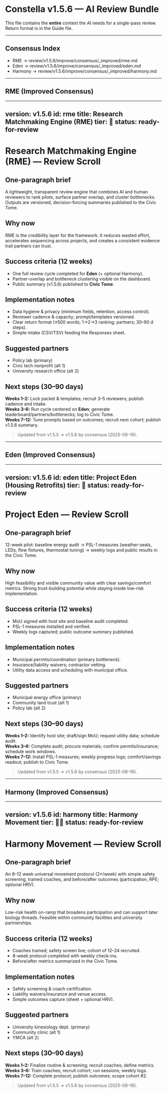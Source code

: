 # Constella v1.5.6 — AI Review Bundle

This file contains the **entire** context the AI needs for a single-pass review.  
Return format is in the Guide file.

---

## Consensus Index

- RME → review/v1.5.6/improve/consensus/_improved/rme.md
- Eden → review/v1.5.6/improve/consensus/_improved/eden.md
- Harmony → review/v1.5.6/improve/consensus/_improved/harmony.md

---

## RME (Improved Consensus)

---

version: v1.5.6
id: rme
title: Research Matchmaking Engine (RME)
tier: 🧭
status: ready-for-review
---

# Research Matchmaking Engine (RME) — Review Scroll

## One-paragraph brief

A lightweight, transparent review engine that combines AI and human reviewers to rank pilots, surface partner overlap, and cluster bottlenecks. Outputs are versioned, decision-forcing summaries published to the Civic Tome.

## Why now

RME is the credibility layer for the framework. It reduces wasted effort, accelerates sequencing across projects, and creates a consistent evidence trail partners can trust.

## Success criteria (12 weeks)

- One full review cycle completed for **Eden** (+ optional Harmony).
- Partner-overlap and bottleneck clustering visible on the dashboard.
- Public summary (v1.5.6) published to **Civic Tome**.

## Implementation notes

- Data hygiene & privacy (minimum fields, retention, access control).
- Reviewer cadence & capacity; prompt/templates versioned.
- Clear return format (≤500 words; 1→2→3 ranking; partners; 30–90 d steps).
- Simple intake (CSV/TSV) feeding the Responses sheet.

## Suggested partners

- Policy lab (primary)
- Civic tech nonprofit (alt 1)
- University research office (alt 2)

## Next steps (30–90 days)

**Weeks 1–2:** Lock packet & templates; recruit 3–5 reviewers; publish cadence and intake.  
**Weeks 3–6:** Run cycle centered on **Eden**; generate leaderboard/partners/bottlenecks; log to Civic Tome.  
**Weeks 7–12:** Tune prompts based on outcomes; recruit next cohort; publish v1.5.6 summary.

> Updated from v1.5.5 → v1.5.6 by consensus (2025-08-16).

---

## Eden (Improved Consensus)

---

version: v1.5.6
id: eden
title: Project Eden (Housing Retrofits)
tier: 🧭
status: ready-for-review
---

# Project Eden — Review Scroll

## One-paragraph brief

12-week pilot: baseline energy audit → PSL-1 measures (weather-seals, LEDs, flow fixtures, thermostat tuning) → weekly logs and public results in the Civic Tome.

## Why now

High feasibility and visible community value with clear savings/comfort metrics. Strong trust-building potential while staying inside low-risk implementation.

## Success criteria (12 weeks)

- MoU signed with host site and baseline audit completed.
- PSL-1 measures installed and verified.
- Weekly logs captured; public outcome summary published.

## Implementation notes

- Municipal permits/coordination (primary bottleneck).
- Insurance/liability waivers; contractor vetting.
- Utility data access and scheduling with municipal office.

## Suggested partners

- Municipal energy office (primary)
- Community land trust (alt 1)
- Policy lab (alt 2)

## Next steps (30–90 days)

**Weeks 1–2:** Identify host site; draft/sign MoU; request utility data; schedule audit.  
**Weeks 3–6:** Complete audit; procure materials; confirm permits/insurance; schedule work windows.  
**Weeks 7–12:** Install PSL-1 measures; weekly progress logs; comfort/savings readout; publish to Civic Tome.

> Updated from v1.5.5 → v1.5.6 by consensus (2025-08-16).

---

## Harmony (Improved Consensus)

---

version: v1.5.6
id: harmony
title: Harmony Movement
tier: 🧭✨
status: ready-for-review
---

# Harmony Movement — Review Scroll

## One-paragraph brief

An 8–12 week universal movement protocol (2×/week) with simple safety screening, trained coaches, and before/after outcomes (participation, RPE; optional HRV).

## Why now

Low-risk health on-ramp that broadens participation and can support later biology threads. Feasible within community facilities and university partnerships.

## Success criteria (12 weeks)

- Coaches trained; safety screen live; cohort of 12–24 recruited.
- 8-week protocol completed with weekly check-ins.
- Before/after metrics summarized in the Civic Tome.

## Implementation notes

- Safety screening & coach certification.
- Liability waivers/insurance and venue access.
- Simple outcomes capture (sheet + optional HRV).

## Suggested partners

- University kinesiology dept. (primary)
- Community clinic (alt 1)
- YMCA (alt 2)

## Next steps (30–90 days)

**Weeks 1–2:** Finalize routine & screening; recruit coaches; define metrics.  
**Weeks 3–6:** Train coaches; recruit cohort; run sessions; weekly logs.  
**Weeks 7–12:** Complete protocol; publish outcomes; scope cohort #2.

> Updated from v1.5.5 → v1.5.6 by consensus (2025-08-16).
